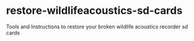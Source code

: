 # restore-wildlifeacoustics-sd-cards
Tools and Instructions to restore your broken wildlife acoustics recorder sd cards
